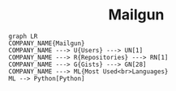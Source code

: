 <h1 align="center">Mailgun</h1>

```mermaid
graph LR
COMPANY_NAME{Mailgun}
COMPANY_NAME ---> U{Users} ---> UN[1]
COMPANY_NAME ---> R{Repositories} ---> RN[1]
COMPANY_NAME ---> G{Gists} ---> GN[28]
COMPANY_NAME ---> ML{Most Used<br>Languages}
ML --> Python[Python]
```
